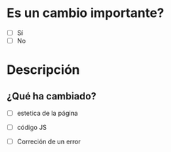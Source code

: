 
# Es un cambio importante?
- [ ] Sí
- [ ] No

# Descripción

## ¿Qué ha cambiado?
- [ ] estetica de la página
- [ ] código JS
- [ ] Correción de un error

